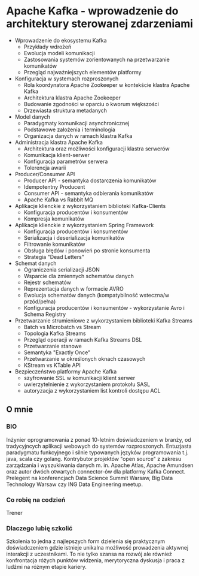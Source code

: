 # Apache Kafka - wprowadzenie do architektury sterowanej zdarzeniami

* Wprowadzenie do ekosystemu Kafka
    * Przykłady wdrożeń
    * Ewolucja modeli komunikacji
    * Zastosowania systemów zorientowanych na przetwarzanie komunikatów
    * Przegląd najważniejszych elementów platformy
* Konfiguracja w systemach rozproszonych
    * Rola koordynatora Apache Zookeeper w kontekście klastra Apache Kafka
    * Architektura klastra Apache Zookeeper
    * Budowanie zgodności w oparciu o kworum większości
    * Drzewiasta struktura metadanych
* Model danych
    * Paradygmaty komunikacji asynchronicznej
    * Podstawowe założenia i terminologia
    * Organizacja danych w ramach klastra Kafka
* Administracja klastra Apache Kafka
    * Architektura oraz możliwości konfiguracji klastra serwerów
    * Komunikacja klient-serwer
    * Konfiguracja parametrów serwera
    * Tolerencja awarii
* Producer/Consumer API
    * Producer API - semantyka dostarczenia komunikatów
    * Idempotentny Producent
    * Consumer API - semantyka odbierania komunikatów
    * Apache Kafka vs Rabbit MQ
* Aplikacje klienckie z wykorzystaniem biblioteki Kafka-Clients
    * Konfiguracja producentów i konsumentów
    * Kompresja komunikatów
* Aplikacje klienckie z wykorzystaniem Spring Framework
    * Konfiguracja producentów i konsumentów
    * Serializacja i deserializacja komunikatów
    * Filtrowanie komunikatów
    * Obsługa błędów i ponowień po stronie konsumenta
    * Strategia "Dead Letters"
* Schemat danych
    * Ograniczenia serializacji JSON
    * Wsparcie dla zmiennych schematów danych
    * Rejestr schematów
    * Reprezentacja danych w formacie AVRO
    * Ewolucja schematów danych (kompatybilność wsteczna/w przód/pełna)
    * Konfiguracja producentów i konsumentów - wykorzystanie Avro i Schema Registry
* Przetwarzanie strumieniowe z wykorzystaniem biblioteki Kafka Streams
    * Batch vs Microbatch vs Stream
    * Topologia Kafka Streams
    * Przegląd operacji w ramach Kafka Streams DSL
    * Przetwarzanie stanowe
    * Semantyka "Exactly Once"
    * Przetwarzanie w określonych oknach czasowych
    * KStream vs KTable API
* Bezpieczeństwo platformy Apache Kafka
  * szyfrowanie SSL w komunikacji klient serwer
  * uwierzytelnienie z wykorzystaniem protokołu SASL
  * autoryzacja z wykorzystaniem list kontroli dostępu ACL
  
## O mnie

### BIO

Inżynier oprogramowania z ponad 10-letnim doświadczeniem w branży, od tradycyjncych aplikacji webowych do systemów rozproszonych.
Entuzjasta paradygmatu funkcyjnego i silnie typowanych języków programowania t.j. java, scala czy golang.
Kontrybutor projektów "open source" z zakresu zarządzania i wyszukiwania danych m. in. Apache Atlas, Apache Amundsen oraz autor dwóch otwartych connector-ów dla platformy Kafka Connect.
Prelegent na konferencjach Data Science Summit Warsaw, Big Data Technology Warsaw czy ING Data Engineering meetup.

### Co robię na codzień
Trener


### Dlaczego lubię szkolić
Szkolenia to jedna z najlepszych form dzielenia się praktycznym doświadczeniem gdzie istnieje unikalna możliwość prowadzenia aktywnej interakcji z uczestnikami.
To nie tylko szansa na rozwój ale również konfrontacja różych punktów widzenia, merytoryczna dyskusja i praca z ludźmi na różnym etapie kariery. 

